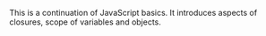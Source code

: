 This is a continuation of JavaScript basics. It introduces aspects of closures, scope of variables and objects.
